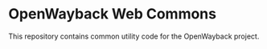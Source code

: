 OpenWayback Web Commons
=======================

This repository contains common utility code for the OpenWayback project.
